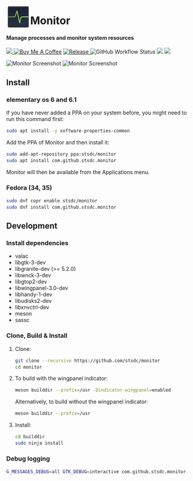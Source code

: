 <p align="center">
    <img align="left" width="64" height="64" src="data/icons/64/com.github.stsdc.monitor.svg">
    <h1 class="rich-diff-level-zero">Monitor</h1>
</p>

<h4 align="left">Manage processes and monitor system resources</h4>

<p align="left">
    <a href="https://paypal.me/stsdc/10">
        <img src="https://img.shields.io/badge/Donate-PayPal-green.svg">
    </a>
    <a href="https://ko-fi.com/stsdc" title="Donate to this project using Buy Me A Coffee"><img src="https://img.shields.io/badge/buy%20me%20a%20coffee-donate-yellow.svg" alt="Buy Me A Coffee" /></a>
    <a href="https://github.com/stsdc/monitor/releases">
        <img src="https://img.shields.io/github/release/stsdc/monitor.svg" alt="Release">
    </a>
    <img alt="GitHub Workflow Status" src="https://img.shields.io/github/workflow/status/stsdc/monitor/CI">
    <a href="https://copr.fedorainfracloud.org/coprs/stsdc/monitor/package/com.github.stsdc.monitor/"><img src="https://copr.fedorainfracloud.org/coprs/stsdc/monitor/package/com.github.stsdc.monitor/status_image/last_build.png" /></a>
    <a href="https://github.com/stsdc/monitor/blob/master/LICENSE">
        <img src="https://img.shields.io/github/license/stsdc/monitor.svg">
    </a>
</p>

![Monitor Screenshot](https://github.com/stsdc/monitor/raw/master/data/screenshots/monitor-processes.png)
![Monitor Screenshot](https://github.com/stsdc/monitor/raw/master/data/screenshots/monitor-system.png)

## Install

### elementary os 6 and 6.1

If you have never added a PPA on your system before, you might need to run this command first:

```bash
sudo apt install -y software-properties-common
```

Add the PPA of Monitor and then install it:

```bash
sudo add-apt-repository ppa:stsdc/monitor
sudo apt install com.github.stsdc.monitor
```

Monitor will then be available from the Applications menu.

### Fedora (34, 35)

```bash
sudo dnf copr enable stsdc/monitor 
sudo dnf install com.github.stsdc.monitor
```

## Development

### Install dependencies

* valac
* libgtk-3-dev
* libgranite-dev (>= 5.2.0)
* libwnck-3-dev
* libgtop2-dev
* libwingpanel-3.0-dev
* libhandy-1-dev
* libudisks2-dev
* libxnvctrl-dev
* meson
* sassc

### Clone, Build & Install

1. Clone:
   ```bash
   git clone --recursive https://github.com/stsdc/monitor
   cd monitor
   ```

2. To build with the wingpanel indicator:
   ```bash
   meson builddir --prefix=/usr -Dindicator-wingpanel=enabled
   ```
   Alternatively, to build without the wingpanel indicator:
   ```bash
   meson builddir --prefix=/usr
   ```

3. Install:
   ```bash
   cd builddir
   sudo ninja install
   ```

### Debug logging

```bash
G_MESSAGES_DEBUG=all GTK_DEBUG=interactive com.github.stsdc.monitor
```
